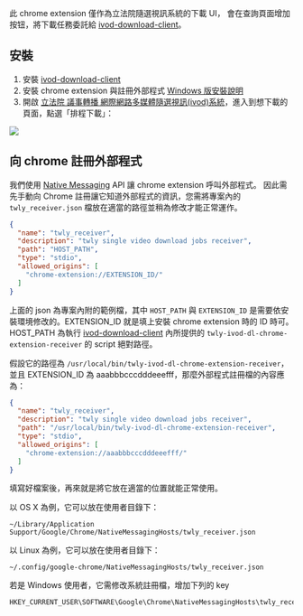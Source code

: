 此 chrome extension 僅作為立法院隨選視訊系統的下載 UI，
會在查詢頁面增加按钮，將下載任務委託給 [ivod-download-client](https://github.com/billy3321/ivod-download-client)。

## 安裝

1. 安裝 [ivod-download-client](https://github.com/billy3321/ivod-download-client)
1. 安裝 chrome extension 與註冊外部程式 [Windows 版安裝說明](INSTALL_WIN32.md)
1. 開啟 [立法院 議事轉播 網際網路多媒體隨選視訊(ivod)系統](http://ivod.ly.gov.tw/)，進入到想下載的頁面，點選「排程下載」：


![](https://cloud.githubusercontent.com/assets/193223/4601524/377de92e-5106-11e4-8db4-e1943f8a1739.png)

## 向 chrome 註冊外部程式

我們使用 [Native Messaging](https://developer.chrome.com/extensions/messaging#native-messaging) API 讓 chrome extension 呼叫外部程式。
因此需先手動向 Chrome 註冊讓它知道外部程式的資訊，您需將專案內的 `twly_receiver.json` 檔放在適當的路徑並稍為修改才能正常運作。

```json
{
  "name": "twly_receiver",
  "description": "twly single video download jobs receiver",
  "path": "HOST_PATH",
  "type": "stdio",
  "allowed_origins": [
    "chrome-extension://EXTENSION_ID/"
  ]
}
```

上面的 json 為專案內附的範例檔，其中 `HOST_PATH` 與 `EXTENSION_ID` 是需要依安裝環境修改的。EXTENSION_ID 就是填上安裝 chrome extension 時的 ID 時可。
HOST_PATH 為執行 [ivod-download-client](https://github.com/billy3321/ivod-download-client) 內所提供的 `twly-ivod-dl-chrome-extension-receiver` 的 script 絕對路徑。

假設它的路徑為 `/usr/local/bin/twly-ivod-dl-chrome-extension-receiver`，並且 EXTENSION_ID 為 aaabbbcccdddeeefff，那麼外部程式註冊檔的內容應為：


```json
{
  "name": "twly_receiver",
  "description": "twly single video download jobs receiver",
  "path": "/usr/local/bin/twly-ivod-dl-chrome-extension-receiver",
  "type": "stdio",
  "allowed_origins": [
    "chrome-extension://aaabbbcccdddeeefff/"
  ]
}
```

填寫好檔案後，再來就是將它放在適當的位置就能正常使用。

以 OS X 為例，它可以放在使用者目錄下：

```
~/Library/Application Support/Google/Chrome/NativeMessagingHosts/twly_receiver.json
```

以 Linux 為例，它可以放在使用者目錄下：

```
~/.config/google-chrome/NativeMessagingHosts/twly_receiver.json
```

若是 Windows 使用者，它需修改系統註冊檔，增加下列的 key

```
HKEY_CURRENT_USER\SOFTWARE\Google\Chrome\NativeMessagingHosts\twly_receiver
```



